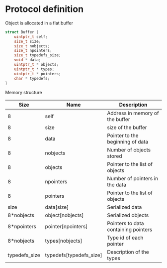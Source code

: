 # Protocol definition



Object is allocated in a flat buffer



```c
struct Buffer {
    uintptr_t self;
    size_t size;
    size_t nobjects;
    size_t npointers;
    size_t typedefs_size;
    void * data;
    uintptr_t * objects;
    uintptr_t * types;
    uintptr_t * pointers;
    char * typedefs;
}
```

Memory structure

| Size          | Name                    | Description                          |
| ------------- | ----------------------- | ------------------------------------ |
| 8             | self                    | Address in memory of the buffer      |
| 8             | size                    | size of the buffer                   |
| 8             | data                    | Pointer to the beginning of data     |
| 8             | nobjects                | Number of objects stored             |
| 8             | objects                 | Pointer to the list of objects       |
| 8             | npointers               | Number of pointers in the data       |
| 8             | pointers                | Pointer to the list of objects       |
| size          | data[size]              | Serialized data                      |
| 8*nobjects    | object[nobjects]        | Serialized objects                   |
| 8*npointers   | pointer[npointers]      | Pointers to data containing pointers |
| 8*nobjects    | types[nobjects]         | Type id of each pointer              |
| typedefs_size | typedefs[typedefs_size] | Description of the types             |

